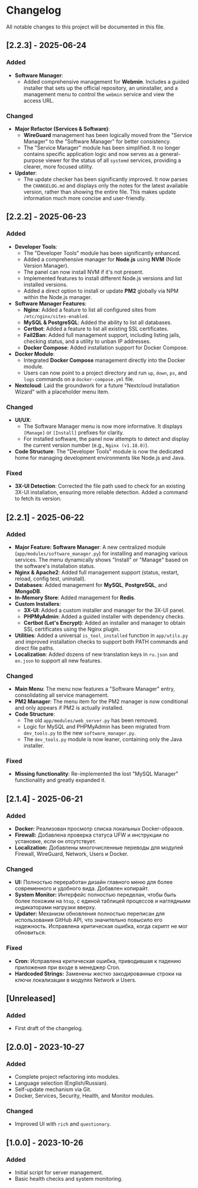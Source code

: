 # Changelog

All notable changes to this project will be documented in this file.

## [2.2.3] - 2025-06-24

### Added
- **Software Manager**:
    - Added comprehensive management for **Webmin**. Includes a guided installer that sets up the official repository, an uninstaller, and a management menu to control the `webmin` service and view the access URL.

### Changed
- **Major Refactor (Services & Software)**:
    - **WireGuard** management has been logically moved from the "Service Manager" to the "Software Manager" for better consistency.
    - The "Service Manager" module has been simplified. It no longer contains specific application logic and now serves as a general-purpose viewer for the status of all `systemd` services, providing a clearer, more focused utility.
- **Updater**:
    - The update checker has been significantly improved. It now parses the `CHANGELOG.md` and displays only the notes for the latest available version, rather than showing the entire file. This makes update information much more concise and user-friendly.

## [2.2.2] - 2025-06-23

### Added
- **Developer Tools**:
    - The "Developer Tools" module has been significantly enhanced.
    - Added a comprehensive manager for **Node.js** using **NVM** (Node Version Manager).
    - The panel can now install NVM if it's not present.
    - Implemented features to install different Node.js versions and list installed versions.
    - Added a direct option to install or update **PM2** globally via NPM within the Node.js manager.
- **Software Manager Features**:
    - **Nginx**: Added a feature to list all configured sites from `/etc/nginx/sites-enabled`.
    - **MySQL & PostgreSQL**: Added the ability to list all databases.
    - **Certbot**: Added a feature to list all existing SSL certificates.
    - **Fail2Ban**: Added full management support, including listing jails, checking status, and a utility to unban IP addresses.
    - **Docker Compose**: Added installation support for Docker Compose.
- **Docker Module**:
    - Integrated **Docker Compose** management directly into the Docker module.
    - Users can now point to a project directory and run `up`, `down`, `ps`, and `logs` commands on a `docker-compose.yml` file.
- **Nextcloud**: Laid the groundwork for a future "Nextcloud Installation Wizard" with a placeholder menu item.

### Changed
- **UI/UX**:
    - The Software Manager menu is now more informative. It displays `[Manage]` or `[Install]` prefixes for clarity.
    - For installed software, the panel now attempts to detect and display the current version number (e.g., `Nginx (v1.18.0)`).
- **Code Structure**: The "Developer Tools" module is now the dedicated home for managing development environments like Node.js and Java.

### Fixed
- **3X-UI Detection**: Corrected the file path used to check for an existing 3X-UI installation, ensuring more reliable detection. Added a command to fetch its version.

## [2.2.1] - 2025-06-22

### Added
- **Major Feature: Software Manager**: A new centralized module (`app/modules/software_manager.py`) for installing and managing various services. The menu dynamically shows "Install" or "Manage" based on the software's installation status.
- **Nginx & Apache2**: Added full management support (status, restart, reload, config test, uninstall).
- **Databases**: Added management for **MySQL**, **PostgreSQL**, and **MongoDB**.
- **In-Memory Store**: Added management for **Redis**.
- **Custom Installers**:
    - **3X-UI**: Added a custom installer and manager for the 3X-UI panel.
    - **PHPMyAdmin**: Added a guided installer with dependency checks.
    - **Certbot (Let's Encrypt)**: Added an installer and manager to obtain SSL certificates using the Nginx plugin.
- **Utilities**: Added a universal `is_tool_installed` function in `app/utils.py` and improved installation checks to support both PATH commands and direct file paths.
- **Localization**: Added dozens of new translation keys in `ru.json` and `en.json` to support all new features.

### Changed
- **Main Menu**: The menu now features a "Software Manager" entry, consolidating all service management.
- **PM2 Manager**: The menu item for the PM2 manager is now conditional and only appears if PM2 is actually installed.
- **Code Structure**:
    - The old `app/modules/web_server.py` has been removed.
    - Logic for MySQL and PHPMyAdmin has been migrated from `dev_tools.py` to the new `software_manager.py`.
    - The `dev_tools.py` module is now leaner, containing only the Java installer.

### Fixed
- **Missing functionality**: Re-implemented the lost "MySQL Manager" functionality and greatly expanded it.

## [2.1.4] - 2025-06-21

### Added
- **Docker:** Реализован просмотр списка локальных Docker-образов.
- **Firewall:** Добавлена проверка статуса UFW и инструкции по установке, если он отсутствует.
- **Localization:** Добавлены многочисленные переводы для модулей Firewall, WireGuard, Network, Users и Docker.

### Changed
- **UI:** Полностью переработан дизайн главного меню для более современного и удобного вида. Добавлен копирайт.
- **System Monitor:** Интерфейс полностью переделан, чтобы быть более похожим на `htop`, с единой таблицей процессов и наглядными индикаторами нагрузки вверху.
- **Updater:** Механизм обновления полностью переписан для использования GitHub API, что значительно повысило его надежность. Исправлена критическая ошибка, когда скрипт не мог обновиться.

### Fixed
- **Cron:** Исправлена критическая ошибка, приводившая к падению приложения при входе в менеджер Cron.
- **Hardcoded Strings:** Заменены жестко закодированные строки на ключи локализации в модулях Network и Users.

## [Unreleased]

### Added
- First draft of the changelog.

## [2.0.0] - 2023-10-27

### Added
- Complete project refactoring into modules.
- Language selection (English/Russian).
- Self-update mechanism via Git.
- Docker, Services, Security, Health, and Monitor modules.

### Changed
- Improved UI with `rich` and `questionary`.

## [1.0.0] - 2023-10-26

### Added
- Initial script for server management.
- Basic health checks and system monitoring. 